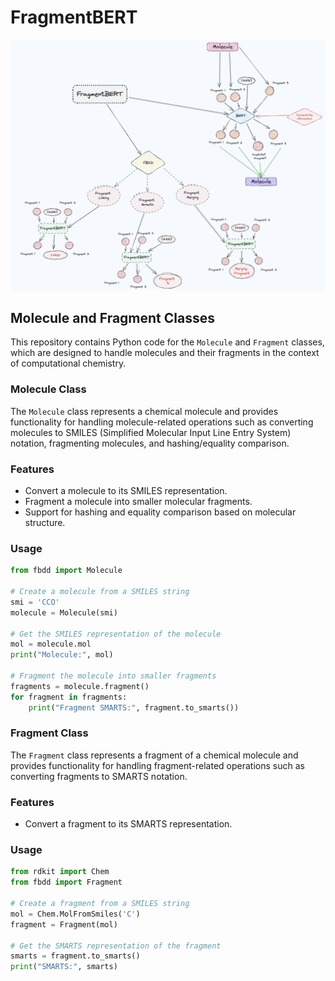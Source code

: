 # FragmentBERT

![](./idea.png)

## Molecule and Fragment Classes

This repository contains Python code for the `Molecule` and `Fragment` classes, which are designed to handle molecules and their fragments in the context of computational chemistry.

### Molecule Class

The `Molecule` class represents a chemical molecule and provides functionality for handling molecule-related operations such as converting molecules to SMILES (Simplified Molecular Input Line Entry System) notation, fragmenting molecules, and hashing/equality comparison.

### Features

- Convert a molecule to its SMILES representation.
- Fragment a molecule into smaller molecular fragments.
- Support for hashing and equality comparison based on molecular structure.

### Usage

```python
from fbdd import Molecule

# Create a molecule from a SMILES string
smi = 'CCO'
molecule = Molecule(smi)

# Get the SMILES representation of the molecule
mol = molecule.mol
print("Molecule:", mol)

# Fragment the molecule into smaller fragments
fragments = molecule.fragment()
for fragment in fragments:
    print("Fragment SMARTS:", fragment.to_smarts())
```

### Fragment Class

The `Fragment` class represents a fragment of a chemical molecule and provides functionality for handling fragment-related operations such as converting fragments to SMARTS notation.

### Features

- Convert a fragment to its SMARTS representation.

### Usage

```python
from rdkit import Chem
from fbdd import Fragment

# Create a fragment from a SMILES string
mol = Chem.MolFromSmiles('C')
fragment = Fragment(mol)

# Get the SMARTS representation of the fragment
smarts = fragment.to_smarts()
print("SMARTS:", smarts)
```
